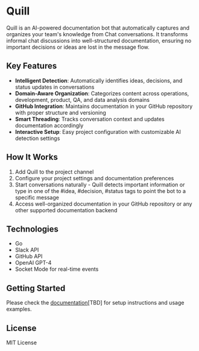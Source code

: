 # Quill

Quill is an AI-powered documentation bot that automatically captures and organizes your team's knowledge from Chat conversations. It transforms informal chat discussions into well-structured documentation, ensuring no important decisions or ideas are lost in the message flow.

## Key Features

- **Intelligent Detection**: Automatically identifies ideas, decisions, and status updates in conversations
- **Domain-Aware Organization**: Categorizes content across operations, development, product, QA, and data analysis domains
- **GitHub Integration**: Maintains documentation in your GitHub repository with proper structure and versioning
- **Smart Threading**: Tracks conversation context and updates documentation accordingly
- **Interactive Setup**: Easy project configuration with customizable AI detection settings

## How It Works

1. Add Quill to the project channel
2. Configure your project settings and documentation preferences
3. Start conversations naturally - Quill detects important information or type in one of the #idea, #decision, #status tags to point the bot to a specific message
4. Access well-organized documentation in your GitHub repository or any other supported documentation backend

## Technologies

- Go
- Slack API
- GitHub API
- OpenAI GPT-4
- Socket Mode for real-time events

## Getting Started

Please check the [documentation](docs/getting-started.md)[TBD] for setup instructions and usage examples.

## License

MIT License

